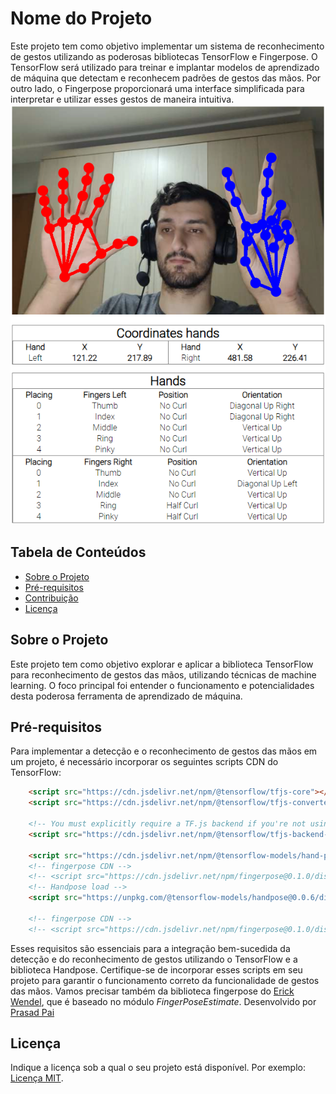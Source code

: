 # Nome do Projeto

Este projeto tem como objetivo implementar um sistema de reconhecimento de gestos utilizando as poderosas bibliotecas TensorFlow e Fingerpose. O TensorFlow será utilizado para treinar e implantar modelos de aprendizado de máquina que detectam e reconhecem padrões de gestos das mãos. Por outro lado, o Fingerpose proporcionará uma interface simplificada para interpretar e utilizar esses gestos de maneira intuitiva.
![Exemplo de Imagem](./HandPose.png)

## Tabela de Conteúdos

- [Sobre o Projeto](#sobre-o-projeto)
- [Pré-requisitos](#pré-requisitos)
- [Contribuição](#contribuição)
- [Licença](#licença)

## Sobre o Projeto

Este projeto tem como objetivo explorar e aplicar a biblioteca TensorFlow para reconhecimento de gestos das mãos, utilizando técnicas de machine learning. O foco principal foi entender o funcionamento e potencialidades desta poderosa ferramenta de aprendizado de máquina.

## Pré-requisitos
Para implementar a detecção e o reconhecimento de gestos das mãos em um projeto, é necessário incorporar os seguintes scripts CDN do TensorFlow:

```html
    <script src="https://cdn.jsdelivr.net/npm/@tensorflow/tfjs-core"></script>
    <script src="https://cdn.jsdelivr.net/npm/@tensorflow/tfjs-converter"></script>

    <!-- You must explicitly require a TF.js backend if you're not using the TF.js union bundle. -->
    <script src="https://cdn.jsdelivr.net/npm/@tensorflow/tfjs-backend-webgl"></script>

    <script src="https://cdn.jsdelivr.net/npm/@tensorflow-models/hand-pose-detection"></script>
    <!-- fingerpose CDN -->
    <!-- <script src="https://cdn.jsdelivr.net/npm/fingerpose@0.1.0/dist/fingerpose.min.js" type="text/javascript"></script> -->
    <!-- Handpose load -->
    <script src="https://unpkg.com/@tensorflow-models/handpose@0.0.6/dist/handpose.js"></script> 

    <!-- fingerpose CDN -->
    <!-- <script src="https://cdn.jsdelivr.net/npm/fingerpose@0.1.0/dist/fingerpose.min.js" type="text/javascript"></script> -->
```
Esses requisitos são essenciais para a integração bem-sucedida da detecção e do reconhecimento de gestos utilizando o TensorFlow e a biblioteca Handpose. Certifique-se de incorporar esses scripts em seu projeto para garantir o funcionamento correto da funcionalidade de gestos das mãos.
Vamos precisar também da biblioteca fingerpose do [Erick Wendel](https://github.com/ErickWendel/fingerpose/tree/master), que é baseado no módulo *FingerPoseEstimate*. Desenvolvido por [Prasad Pai](https://github.com/Prasad9/Classify-HandGesturePose)


## Licença

Indique a licença sob a qual o seu projeto está disponível. Por exemplo: [Licença MIT](LICENSE).
